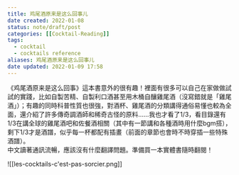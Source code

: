 ```yaml
---
title: 鸡尾酒原来是这么回事儿
date created: 2022-01-08
status: note/draft/post
categories: [[Cocktail-Reading]]
tags:
  - cocktail
  - cocktails reference
aliases: 鸡尾酒原来是这么回事儿
date updated: 2022-01-09 17:58
---
```

《鸡尾酒原来是这么回事》這本書意外的很有趣！裡面有很多可以自己在家做做試試的實踐，比如自製苦精、自製利口酒甚至用木桶自釀雞尾酒（沒寫錯就是「雞尾酒」）；有趣的同時科普性質也很強，對酒杯、雞尾酒的分類講得通俗易懂也較為全面，還介紹了許多傳奇調酒師和稀奇古怪的原料……我也才看了1/3，看目錄還有1/3在講全球的雞尾酒吧和佐餐酒相關（其中有一節講和各種酒時用什麼bgm搭），剩下1/3才是酒譜，似乎每一杯都配有插畫（前面的章節也會時不時穿插一些特殊酒譜）。  
中文讀著通訊流暢，應該沒有什麼翻譯問題。準備買一本實體書隨時翻閱！

![[les-cocktails-c'est-pas-sorcier.png]]